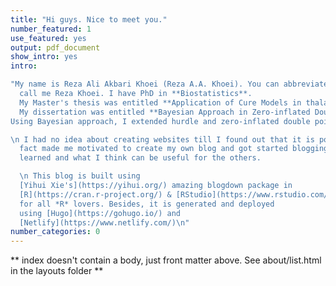 ```yaml
---
title: "Hi guys. Nice to meet you."
number_featured: 1
use_featured: yes
output: pdf_document
show_intro: yes
intro: 

"My name is Reza Ali Akbari Khoei (Reza A.A. Khoei). You can abbreviately
  call me Reza Khoei. I have PhD in **Biostatistics**. 
  My Master's thesis was entitled **Application of Cure Models in thalassemia major disease**. I fitted different Cure Survival models on thalassemia major disease and tried to find some appropriate models to fit on these dataset.
  My dissertation was entitled **Bayesian Approach in Zero-inflated Double Poisson Models and its Application in Medical Data**. 
Using Bayesian approach, I extended hurdle and zero-inflated double poisson models to **multilevel approach** and used it for analysis of **neonate data** and evaluation of related risk factors on congenital anomalies of newborns. \n

\n I had no idea about creating websites till I found out that it is possible using [R](https://cran.r-project.org/). This
  fact made me motivated to create my own blog and got started blogging about what I've 
  learned and what I think can be useful for the others.

  \n This blog is built using 
  [Yihui Xie's](https://yihui.org/) amazing blogdown package in 
  [R](https://cran.r-project.org/) & [RStudio](https://www.rstudio.com/)
  for all *R* lovers. Besides, it is generated and deployed 
  using [Hugo](https://gohugo.io/) and 
  [Netlify](https://www.netlify.com/)\n"
number_categories: 0
---
```


\*\* index doesn't contain a body, just front matter above. See about/list.html in the layouts folder \*\*
